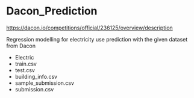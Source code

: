 # Dacon_Prediction

https://dacon.io/competitions/official/236125/overview/description

Regression modelling for electricity use prediction with the given dataset from Dacon

- Electric
- train.csv
- test.csv
- building_info.csv
- sample_submission.csv
- submission.csv
